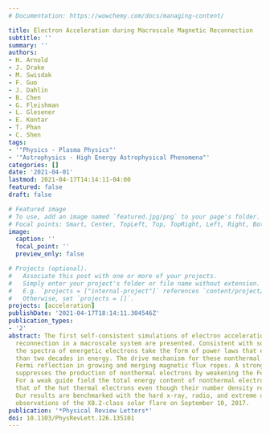 ```yaml
---
# Documentation: https://wowchemy.com/docs/managing-content/

title: Electron Acceleration during Macroscale Magnetic Reconnection
subtitle: ''
summary: ''
authors:
- H. Arnold
- J. Drake
- M. Swisdak
- F. Guo
- J. Dahlin
- B. Chen
- G. Fleishman
- L. Glesener
- E. Kontar
- T. Phan
- C. Shen
tags:
- '"Physics - Plasma Physics"'
- '"Astrophysics - High Energy Astrophysical Phenomena"'
categories: []
date: '2021-04-01'
lastmod: 2021-04-17T14:14:11-04:00
featured: false
draft: false

# Featured image
# To use, add an image named `featured.jpg/png` to your page's folder.
# Focal points: Smart, Center, TopLeft, Top, TopRight, Left, Right, BottomLeft, Bottom, BottomRight.
image:
  caption: ''
  focal_point: ''
  preview_only: false

# Projects (optional).
#   Associate this post with one or more of your projects.
#   Simply enter your project's folder or file name without extension.
#   E.g. `projects = ["internal-project"]` references `content/project/deep-learning/index.md`.
#   Otherwise, set `projects = []`.
projects: [acceleration]
publishDate: '2021-04-17T18:14:11.304546Z'
publication_types:
- '2'
abstract: The first self-consistent simulations of electron acceleration during magnetic
  reconnection in a macroscale system are presented. Consistent with solar flare observations,
  the spectra of energetic electrons take the form of power laws that extend more
  than two decades in energy. The drive mechanism for these nonthermal electrons is
  Fermi reflection in growing and merging magnetic flux ropes. A strong guide field
  suppresses the production of nonthermal electrons by weakening the Fermi drive mechanism.
  For a weak guide field the total energy content of nonthermal electrons dominates
  that of the hot thermal electrons even though their number density remains small.
  Our results are benchmarked with the hard x-ray, radio, and extreme ultraviolet
  observations of the X8.2-class solar flare on September 10, 2017.
publication: '*Physical Review Letters*'
doi: 10.1103/PhysRevLett.126.135101
---
```

